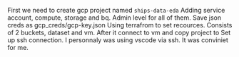 First we need to create gcp project named ```ships-data-eda```
Adding service account, compute, storage and bq. Admin level for all of them.
Save json creds as gcp_creds/gcp-key.json
Using terrafrom to set recources. Consists of 2 buckets, dataset and vm.
After it connect to vm and copy project to 
Set up ssh connection. I personnaly was using vscode via ssh. It was conviniet for me.
